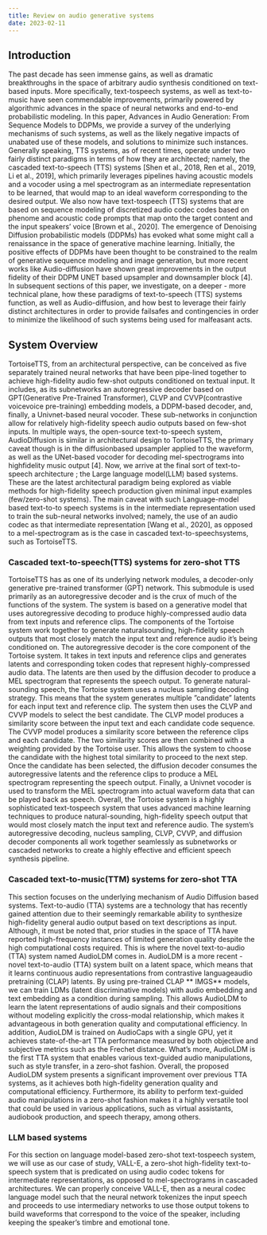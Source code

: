 ```yaml
---
title: Review on audio generative systems
date: 2023-02-11
---
```


## Introduction

The past decade has seen immense gains, as well as dramatic breakthroughs in the space of arbitrary audio synthesis
conditioned on text-based inputs. More specifically, text-tospeech systems, as well as text-to-music have seen commendable improvements, primarily powered by algorithmic
advances in the space of neural networks and end-to-end
probabilistic modeling. In this paper, Advances in Audio
Generation: From Sequence Models to DDPMs, we provide
a survey of the underlying mechanisms of such systems, as
well as the likely negative impacts of unabated use of these
models, and solutions to minimize such instances. Generally
speaking, TTS systems, as of recent times, operate under two
fairly distinct paradigms in terms of how they are architected;
namely, the cascaded text-to-speech (TTS) systems [Shen et
al., 2018, Ren et al., 2019, Li et al., 2019], which primarily
leverages pipelines having acoustic models and a vocoder
using a mel spectrogram as an intermediate representation
to be learned, that would map to an ideal waveform corresponding to the desired output. We also now have text-tospeech (TTS) systems that are based on sequence modeling
of discretized audio codec codes based on phenome and
acoustic code prompts that map onto the target content and
the input speakers’ voice [Brown et al., 2020]. The emergence
of Denoising Diffusion probabilistic models (DDPMs) has
evoked what some might call a renaissance in the space of
generative machine learning. Initially, the positive effects of
DDPMs have been thought to be constrained to the realm
of generative sequence modeling and image generation, but
more recent works like Audio-diffusion have shown great improvements in the output fidelity of their DDPM UNET
based upsampler and downsampler block [4]. In subsequent
sections of this paper, we investigate, on a deeper - more
technical plane, how these paradigms of text-to-speech (TTS)
systems function, as well as Audio-diffusion, and how best to
leverage their fairly distinct architectures in order to provide
failsafes and contingencies in order to minimize the likelihood
of such systems being used for malfeasant acts.

## System Overview

TortoiseTTS, from an architectural perspective, can be conceived as five separately trained neural networks that have been
pipe-lined together to achieve high-fidelity audio few-shot
outputs conditioned on textual input. It includes, as its subnetworks an autoregressive decoder based on GPT(Generative
Pre-Trained Transformer), CLVP and CVVP(contrastive voicevoice pre-training) embedding models, a DDPM-based decoder, and, finally, a Univnet-based neural vocoder. These
sub-networks in conjunction allow for relatively high-fidelity
speech audio outputs based on few-shot inputs.
In multiple ways, the open-source text-to-speech system,
AudioDiffusion is similar in architectural design to TortoiseTTS, the primary caveat though is in the diffusionbased upsampler applied to the waveform, as well as the
UNet-based vocoder for decoding mel-spectrograms into highfidelity music output [4].
Now, we arrive at the final sort of text-to-speech architecture
; the Large language model(LLM) based systems. These are
the latest architectural paradigm being explored as viable
methods for high-fidelity speech production given minimal
input examples (few/zero-shot systems). The main caveat with
such Language-model based text-to-to speech systems is in
the intermediate representation used to train the sub-neural
networks involved; namely, the use of an audio codec as that
intermediate representation [Wang et al., 2020], as opposed to
a mel-spectrogram as is the case in cascaded text-to-speechsystems, such as TortoiseTTS.

### Cascaded text-to-speech(TTS) systems for zero-shot TTS

TortoiseTTS has as one of its underlying network modules,
a decoder-only generative pre-trained transformer (GPT) network. This submodule is used primarily as an autoregressive
decoder and is the crux of much of the functions of the
system. The system is based on a generative model that uses
autoregressive decoding to produce highly-compressed audio
data from text inputs and reference clips. The components
of the Tortoise system work together to generate naturalsounding, high-fidelity speech outputs that most closely match
the input text and reference audio it’s being conditioned on.
The autoregressive decoder is the core component of the
Tortoise system. It takes in text inputs and reference clips and
generates latents and corresponding token codes that represent
highly-compressed audio data. The latents are then used by
the diffusion decoder to produce a MEL spectrogram that
represents the speech output.
To generate natural-sounding speech, the Tortoise system
uses a nucleus sampling decoding strategy. This means that the
system generates multiple ”candidate” latents for each input
text and reference clip. The system then uses the CLVP and
CVVP models to select the best candidate.
The CLVP model produces a similarity score between the
input text and each candidate code sequence. The CVVP
model produces a similarity score between the reference
clips and each candidate. The two similarity scores are then
combined with a weighting provided by the Tortoise user. This
allows the system to choose the candidate with the highest total
similarity to proceed to the next step.
Once the candidate has been selected, the diffusion decoder
consumes the autoregressive latents and the reference clips to
produce a MEL spectrogram representing the speech output.
Finally, a Univnet vocoder is used to transform the MEL
spectrogram into actual waveform data that can be played back
as speech.
Overall, the Tortoise system is a highly sophisticated text-tospeech system that uses advanced machine learning techniques
to produce natural-sounding, high-fidelity speech output that
would most closely match the input text and reference audio. The system’s autoregressive decoding, nucleus sampling,
CLVP, CVVP, and diffusion decoder components all work
together seamlessly as subnetworks or cascaded networks
to create a highly effective and efficient speech synthesis
pipeline.

### Cascaded text-to-music(TTM) systems for zero-shot TTA

This section focuses on the underlying mechanism of Audio
Diffusion based systems. Text-to-audio (TTA) systems are a
technology that has recently gained attention due to their seemingly remarkable ability to synthesize high-fidelity general
audio output based on text descriptions as input. Although,
it must be noted that, prior studies in the space of TTA
have reported high-frequency instances of limited generation
quality despite the high computational costs required. This
is where the novel text-to-audio (TTA) system named AudioLDM comes in.
AudioLDM is a more recent - novel text-to-audio (TTA)
system built on a latent space, which means that it learns
continuous audio representations from contrastive languageaudio pretraining (CLAP) latents. By using pre-trained CLAP 
** IMGS**
models, we can train LDMs (latent discriminative models)
with audio embedding and text embedding as a condition
during sampling. This allows AudioLDM to learn the latent
representations of audio signals and their compositions without
modeling explicitly the cross-modal relationship, which makes
it advantageous in both generation quality and computational
efficiency.
In addition, AudioLDM is trained on AudioCaps with a
single GPU, yet it achieves state-of-the-art TTA performance
measured by both objective and subjective metrics such as the
Frechet distance. What’s more, AudioLDM is the first TTA
system that enables various text-guided audio manipulations,
such as style transfer, in a zero-shot fashion.
Overall, the proposed AudioLDM system presents a significant improvement over previous TTA systems, as it achieves
both high-fidelity generation quality and computational efficiency. Furthermore, its ability to perform text-guided audio
manipulations in a zero-shot fashion makes it a highly versatile
tool that could be used in various applications, such as virtual
assistants, audiobook production, and speech therapy, among
others.

### LLM based systems

For this section on language model-based zero-shot text-tospeech system, we will use as our case of study, VALL-E, a
zero-shot high-fidelity text-to-speech system that is predicated
on using audio codec tokens for intermediate representations,
as opposed to mel-spectrograms in cascaded architectures.
We can properly conceive VALL-E, then as a neural codec
language model such that the neural network tokenizes the
input speech and proceeds to use intermediary networks to
use those output tokens to build waveforms that correspond
to the voice of the speaker, including keeping the speaker’s
timbre and emotional tone.